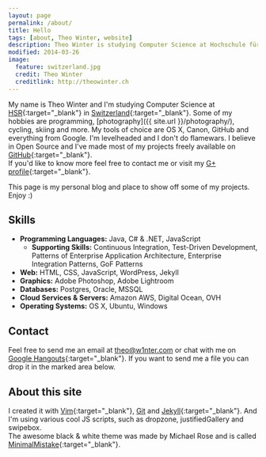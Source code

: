 ```yaml
---
layout: page
permalink: /about/
title: Hello
tags: [about, Theo Winter, website]
description: Theo Winter is studying Computer Science at Hochschule für Technik Rapperswil in Switzerland. Some of his hobbies are programming, photography, cycling and more.
modified: 2014-03-26
image:
  feature: switzerland.jpg
  credit: Theo Winter
  creditlink: http://theowinter.ch
---
```


My name is Theo Winter and I'm studying Computer Science at [HSR](http://www.hsr.ch){:target="_blank"} in [Switzerland](https://www.google.com/maps/place/Switzerland){:target="_blank"}.
Some of my hobbies are programming, [photography]({{ site.url }}/photography/), cycling, skiing and more. My tools of choice are OS X,
Canon, GitHub and everything from Google.
I'm levelheaded and I don't do flamewars. I believe in Open Source and I've made most of my projects freely available on
[GitHub](https://github.com/aerobless){:target="_blank"}.  
If you'd like to know more feel free to contact me or visit my
[G+ profile](https://plus.google.com/+TheoWinterCH){:target="_blank"}.

This page is my personal blog and place to show off some of my projects. Enjoy :)

## Skills
 + **Programming Languages:** Java, C# & .NET, JavaScript
    + **Supporting Skills:** Continuous Integration, Test-Driven Development, Patterns of Enterprise Application Architecture,
     Enterprise Integration Patterns, GoF Patterns
 + **Web:** HTML, CSS, JavaScript, WordPress, Jekyll
 + **Graphics:** Adobe Photoshop, Adobe Lightroom
 + **Databases:** Postgres, Oracle, MSSQL
 + **Cloud Services & Servers:** Amazon AWS, Digital Ocean, OVH
 + **Operating Systems:** OS X, Ubuntu, Windows

## Contact
Feel free to send me an email at [theo@w1nter.com](mailto://theo@w1nter.com) or chat with me on [Google Hangouts](https://plus.google.com/+TheoWinterCH){:target="_blank"}.
If you want to send me a file you can drop it in the marked area below.

<form class="dropzone" action="{{ site.url }}/upload.php" class="dropzone"></form>

## About this site
I created it with [Vim](http://vim.sexy){:target="_blank"}, [Git](http://git-scm.com/) and [Jekyll](http://jekyllrb.com/){:target="_blank"}.
And I'm using various cool JS scripts, such as dropzone, justifiedGallery and swipebox.   
The awesome black & white theme was made by Michael Rose and is called [MinimalMistake](https://github.com/mmistakes/minimal-mistakes){:target="_blank"}.

<script type="application/ld+json">
{
  "@context": "http://schema.org",
  "@type": "Person",
  "name": "Theo Winter",
  "givenName": "Theo",
  "familyName": "Winter",
  "alternateName": "Theodor Winter",
  "description": "Theo Winter is studying Computer Science at Hochschule für Technik Rapperswil in Switzerland. Some of his hobbies are programming, photography, cycling and more.",
  "gender": "male",
  "nationality": "Switzerland",
  "image": "{{ site.url }}/images/bio-photo.png",
  "jobTitle": "Software Developer",
  "email": "mailto:theo@w1nter.com",
  "sameAs": "https://plus.google.com/+TheoWinterCH",
  "url": "http://www.theowinter.ch"
}
</script>